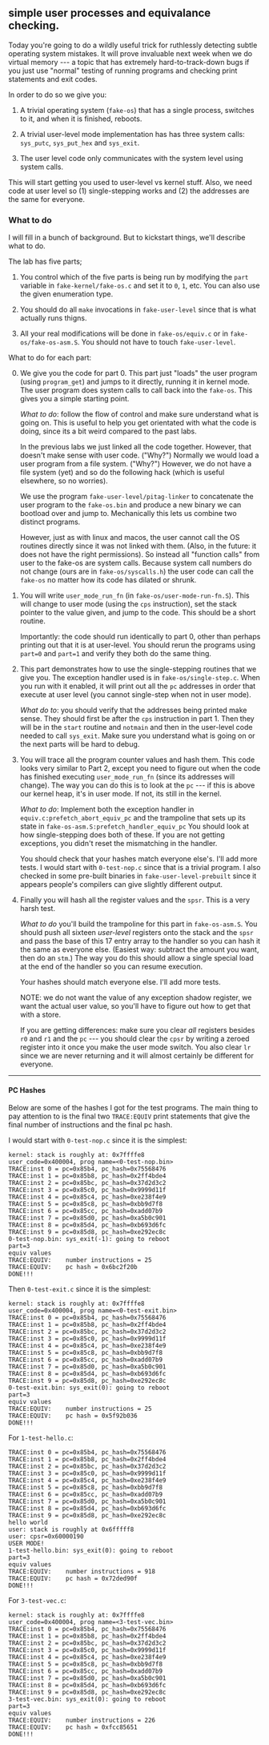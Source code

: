 ## simple user processes and equivalance checking.

Today you're going to do a wildly useful trick for ruthlessly detecting
subtle operating system mistakes.  It will prove invaluable next week
when we do virtual memory --- a topic that has extremely hard-to-track-down
bugs if you just use "normal" testing of running programs and checking 
print statements and exit codes.

In order to do so we give you:
  1. A trivial operating system (`fake-os`) that has a single process,
     switches to it, and when it is finished, reboots.

  2. A trivial user-level mode implementation has has three system calls:
     `sys_putc`, `sys_put_hex` and `sys_exit`.

  3. The user level code only communicates with the system level using 
     system calls.

This will start getting you used to user-level vs kernel stuff.  Also,
we need code at user level so (1) single-stepping works and (2) the
addresses are the same for everyone.

### What to do

I will fill in a bunch of background.  But to kickstart things, we'll
describe what to do.

The lab has five parts; 
  1. You control which of the five parts is being run by modifying
     the `part` variable in `fake-kernel/fake-os.c` and set it to `0`,
     `1`, etc.  You can also use the given enumeration type.

  2. You should do all `make` invocations in `fake-user-level` since
     that is what actually runs thigns.

  3. All your real modifications will be done in `fake-os/equiv.c` or
     in `fake-os/fake-os-asm.S`.  You should not have to touch
     `fake-user-level`.

What to do for each part:

  0. We give you the code for part 0.  This part just "loads" the
     user program (using `program_get`) and jumps to it directly, running
     it in kernel mode.  The user program does system calls to call back
     into the `fake-os`.  This gives you a simple starting point.

     *What to do*: follow the flow of control and make sure understand what
     is going on.  This is useful to help you get orientated with what
     the code is doing, since its a bit weird compared to the past labs.

     In the previous labs we just linked all the code together.  However,
     that doesn't make sense with user code.  ("Why?") Normally we would
     load a user program from a file system.  ("Why?")  However, we do
     not have a file system  (yet) and so do the following hack (which
     is useful elsewhere, so no worries).

     We use the program `fake-user-level/pitag-linker` to concatenate
     the user program to the `fake-os.bin`  and produce a new binary we
     can bootload over and jump to.  Mechanically this lets us combine
     two distinct programs.

     However, just as with linux and macos, the user cannot call the OS
     routines directly since it was not linked with them.  (Also, in the
     future: it does not have the right permissions).  So instead all
     "function calls" from user to the fake-os are system calls.  Because
     system call numbers do not change (ours are in `fake-os/syscalls.h`)
     the user code can call the `fake-os` no matter
     how its code has dilated or shrunk.

  1. You will write `user_mode_run_fn` (in `fake-os/user-mode-run-fn.S`).
     This will change to user mode (using the `cps` instruction),
     set the stack pointer to the value given, and jump to the code.
     This should be a short routine.

     Importantly: the code should run identically to part 0, other than
     perhaps printing out that it is at user-level.  You should rerun
     the programs using `part=0` and `part=1` and verify they both do
     the same thing.

  2. This part demonstrates how to use the single-stepping routines that
     we give you.  The exception handler used is in
     `fake-os/single-step.c`.  When you run with it enabled, it will
     print out all the `pc` addresses in order that execute at user level
     (you cannot single-step when not in user mode).

     *What do to*: you should verify that the addresses being printed
     make sense.  They should first be after the `cps` instruction in
     part 1.  Then they will be in the `start` routine and `notmain` and
     then in the user-level code needed to call `sys_exit`.  Make sure you
     understand what is going on or the next parts will be hard to debug.

   3. You will trace all the program counter values and hash them.
      This code looks very similar to Part 2, except you need to figure
      out when the code has finished executing `user_mode_run_fn` (since
      its addresses will change).  The way you can do this is to look at
      the `pc` --- if this is above our kernel heap, it's in user mode.
      If not, its still in the kernel.

      *What to do*: Implement both the exception handler in
       `equiv.c:prefetch_abort_equiv_pc` and  the trampoline that sets
       up its state in `fake-os-asm.S:prefetch_handler_equiv_pc` You
       should look at how single-stepping does both of these.  If you
       are not getting exceptions, you didn't reset the mismatching in
       the handler.

       You should check that your hashes match everyone else's.  I'll add
       more tests.  I would start with `0-test-nop.c` since that is a
       trivial program.  I also checked in some pre-built binaries in
       `fake-user-level-prebuilt` since it appears people's compilers
       can give slightly different output.

   4. Finally you will hash all the register values and the `spsr`.
      This is a very harsh test.

      *What to do* you'll build the trampoline for this part in
      `fake-os-asm.S`.  You should push all sixteen *user-level*
      registers onto the stack and the `spsr` and pass the base of
      this 17 entry array to the handler so you can hash it the same
      as everyone else.  (Easiest way: subtract the amount you want,
      then do an `stm`.)  The way you do this should allow a single
      special load at the end of the handler so you can resume 
      execution.
    
      Your hashes should match everyone else.  I'll add more tests.

      NOTE: we do not want the value of any exception shadow register,
      we want the actual user value, so you'll have to figure out how
      to get that with a store.

      If you are getting differences: make sure you clear *all* registers
      besides `r0` and `r1` and the `pc` --- you should clear the `cpsr`
      by writing a zeroed register into it once you make the user mode
      switch.  You also clear `lr` since we are never returning and it
      will almost certainly be different for everyone.


-------------------------------------------------------------------
#### PC Hashes

Below are some of the hashes I got for the test programs.  The main thing
to pay attention to is the final two `TRACE:EQUIV` print statements that
give the final number of instructions and the final pc hash.

I would start with `0-test-nop.c` since it is the simplest:

    kernel: stack is roughly at: 0x7ffffe8
    user_code=0x400004, prog name=<0-test-nop.bin>
    TRACE:inst 0 = pc=0x85b4, pc_hash=0x75568476
    TRACE:inst 1 = pc=0x85b8, pc_hash=0x2ff4bde4
    TRACE:inst 2 = pc=0x85bc, pc_hash=0x37d2d3c2
    TRACE:inst 3 = pc=0x85c0, pc_hash=0x9999d11f
    TRACE:inst 4 = pc=0x85c4, pc_hash=0xe238f4e9
    TRACE:inst 5 = pc=0x85c8, pc_hash=0xbb9d7f8
    TRACE:inst 6 = pc=0x85cc, pc_hash=0xadd07b9
    TRACE:inst 7 = pc=0x85d0, pc_hash=0xa5b0c901
    TRACE:inst 8 = pc=0x85d4, pc_hash=0xb693d6fc
    TRACE:inst 9 = pc=0x85d8, pc_hash=0xe292ec8c
    0-test-nop.bin: sys_exit(-1): going to reboot
    part=3
    equiv values
    TRACE:EQUIV:	number instructions = 25
    TRACE:EQUIV:	pc hash = 0x6bc2f20b
    DONE!!!


Then `0-test-exit.c` since it is the simplest:

    kernel: stack is roughly at: 0x7ffffe8
    user_code=0x400004, prog name=<0-test-exit.bin>
    TRACE:inst 0 = pc=0x85b4, pc_hash=0x75568476
    TRACE:inst 1 = pc=0x85b8, pc_hash=0x2ff4bde4
    TRACE:inst 2 = pc=0x85bc, pc_hash=0x37d2d3c2
    TRACE:inst 3 = pc=0x85c0, pc_hash=0x9999d11f
    TRACE:inst 4 = pc=0x85c4, pc_hash=0xe238f4e9
    TRACE:inst 5 = pc=0x85c8, pc_hash=0xbb9d7f8
    TRACE:inst 6 = pc=0x85cc, pc_hash=0xadd07b9
    TRACE:inst 7 = pc=0x85d0, pc_hash=0xa5b0c901
    TRACE:inst 8 = pc=0x85d4, pc_hash=0xb693d6fc
    TRACE:inst 9 = pc=0x85d8, pc_hash=0xe292ec8c
    0-test-exit.bin: sys_exit(0): going to reboot
    part=3
    equiv values
    TRACE:EQUIV:	number instructions = 25
    TRACE:EQUIV:	pc hash = 0x5f92b036
    DONE!!!

For `1-test-hello.c`:

    TRACE:inst 0 = pc=0x85b4, pc_hash=0x75568476
    TRACE:inst 1 = pc=0x85b8, pc_hash=0x2ff4bde4
    TRACE:inst 2 = pc=0x85bc, pc_hash=0x37d2d3c2
    TRACE:inst 3 = pc=0x85c0, pc_hash=0x9999d11f
    TRACE:inst 4 = pc=0x85c4, pc_hash=0xe238f4e9
    TRACE:inst 5 = pc=0x85c8, pc_hash=0xbb9d7f8
    TRACE:inst 6 = pc=0x85cc, pc_hash=0xadd07b9
    TRACE:inst 7 = pc=0x85d0, pc_hash=0xa5b0c901
    TRACE:inst 8 = pc=0x85d4, pc_hash=0xb693d6fc
    TRACE:inst 9 = pc=0x85d8, pc_hash=0xe292ec8c
    hello world
    user: stack is roughly at 0x6fffff8
    user: cpsr=0x60000190
    USER MODE!
    1-test-hello.bin: sys_exit(0): going to reboot
    part=3
    equiv values
    TRACE:EQUIV:	number instructions = 918
    TRACE:EQUIV:	pc hash = 0x72ded90f
    DONE!!!

For `3-test-vec.c`:

    kernel: stack is roughly at: 0x7ffffe8
    user_code=0x400004, prog name=<3-test-vec.bin>
    TRACE:inst 0 = pc=0x85b4, pc_hash=0x75568476
    TRACE:inst 1 = pc=0x85b8, pc_hash=0x2ff4bde4
    TRACE:inst 2 = pc=0x85bc, pc_hash=0x37d2d3c2
    TRACE:inst 3 = pc=0x85c0, pc_hash=0x9999d11f
    TRACE:inst 4 = pc=0x85c4, pc_hash=0xe238f4e9
    TRACE:inst 5 = pc=0x85c8, pc_hash=0xbb9d7f8
    TRACE:inst 6 = pc=0x85cc, pc_hash=0xadd07b9
    TRACE:inst 7 = pc=0x85d0, pc_hash=0xa5b0c901
    TRACE:inst 8 = pc=0x85d4, pc_hash=0xb693d6fc
    TRACE:inst 9 = pc=0x85d8, pc_hash=0xe292ec8c
    3-test-vec.bin: sys_exit(0): going to reboot
    part=3
    equiv values
    TRACE:EQUIV:	number instructions = 226
    TRACE:EQUIV:	pc hash = 0xfcc85651
    DONE!!!

